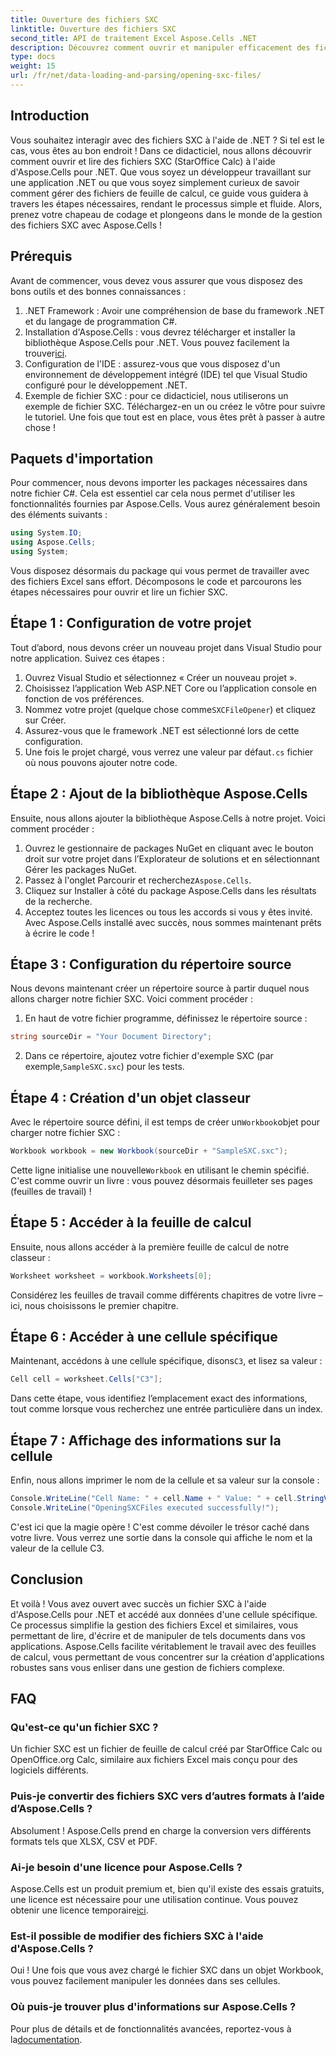```yaml
---
title: Ouverture des fichiers SXC
linktitle: Ouverture des fichiers SXC
second_title: API de traitement Excel Aspose.Cells .NET
description: Découvrez comment ouvrir et manipuler efficacement des fichiers SXC dans .NET à l'aide d'Aspose.Cells. Un didacticiel étape par étape avec des exemples de code.
type: docs
weight: 15
url: /fr/net/data-loading-and-parsing/opening-sxc-files/
---
```

## Introduction
Vous souhaitez interagir avec des fichiers SXC à l'aide de .NET ? Si tel est le cas, vous êtes au bon endroit ! Dans ce didacticiel, nous allons découvrir comment ouvrir et lire des fichiers SXC (StarOffice Calc) à l'aide d'Aspose.Cells pour .NET. Que vous soyez un développeur travaillant sur une application .NET ou que vous soyez simplement curieux de savoir comment gérer des fichiers de feuille de calcul, ce guide vous guidera à travers les étapes nécessaires, rendant le processus simple et fluide. 
Alors, prenez votre chapeau de codage et plongeons dans le monde de la gestion des fichiers SXC avec Aspose.Cells !
## Prérequis
Avant de commencer, vous devez vous assurer que vous disposez des bons outils et des bonnes connaissances :
1. .NET Framework : Avoir une compréhension de base du framework .NET et du langage de programmation C#.
2.  Installation d'Aspose.Cells : vous devrez télécharger et installer la bibliothèque Aspose.Cells pour .NET. Vous pouvez facilement la trouver[ici](https://releases.aspose.com/cells/net/).
3. Configuration de l'IDE : assurez-vous que vous disposez d'un environnement de développement intégré (IDE) tel que Visual Studio configuré pour le développement .NET.
4. Exemple de fichier SXC : pour ce didacticiel, nous utiliserons un exemple de fichier SXC. Téléchargez-en un ou créez le vôtre pour suivre le tutoriel.
Une fois que tout est en place, vous êtes prêt à passer à autre chose !
## Paquets d'importation
Pour commencer, nous devons importer les packages nécessaires dans notre fichier C#. Cela est essentiel car cela nous permet d'utiliser les fonctionnalités fournies par Aspose.Cells. Vous aurez généralement besoin des éléments suivants :
```csharp
using System.IO;
using Aspose.Cells;
using System;
```
Vous disposez désormais du package qui vous permet de travailler avec des fichiers Excel sans effort. Décomposons le code et parcourons les étapes nécessaires pour ouvrir et lire un fichier SXC.

## Étape 1 : Configuration de votre projet
Tout d’abord, nous devons créer un nouveau projet dans Visual Studio pour notre application. Suivez ces étapes :
1. Ouvrez Visual Studio et sélectionnez « Créer un nouveau projet ».
2. Choisissez l’application Web ASP.NET Core ou l’application console en fonction de vos préférences.
3.  Nommez votre projet (quelque chose comme`SXCFileOpener`) et cliquez sur Créer.
4. Assurez-vous que le framework .NET est sélectionné lors de cette configuration.
5. Une fois le projet chargé, vous verrez une valeur par défaut`.cs` fichier où nous pouvons ajouter notre code.
## Étape 2 : Ajout de la bibliothèque Aspose.Cells
Ensuite, nous allons ajouter la bibliothèque Aspose.Cells à notre projet. Voici comment procéder :
1. Ouvrez le gestionnaire de packages NuGet en cliquant avec le bouton droit sur votre projet dans l’Explorateur de solutions et en sélectionnant Gérer les packages NuGet.
2.  Passez à l'onglet Parcourir et recherchez`Aspose.Cells`.
3. Cliquez sur Installer à côté du package Aspose.Cells dans les résultats de la recherche.
4. Acceptez toutes les licences ou tous les accords si vous y êtes invité.
Avec Aspose.Cells installé avec succès, nous sommes maintenant prêts à écrire le code !
## Étape 3 : Configuration du répertoire source
Nous devons maintenant créer un répertoire source à partir duquel nous allons charger notre fichier SXC. Voici comment procéder :
1. En haut de votre fichier programme, définissez le répertoire source :
```csharp
string sourceDir = "Your Document Directory";
```
2.  Dans ce répertoire, ajoutez votre fichier d'exemple SXC (par exemple,`SampleSXC.sxc`) pour les tests.
## Étape 4 : Création d'un objet classeur
 Avec le répertoire source défini, il est temps de créer un`Workbook`objet pour charger notre fichier SXC :
```csharp
Workbook workbook = new Workbook(sourceDir + "SampleSXC.sxc");
```
 Cette ligne initialise une nouvelle`Workbook` en utilisant le chemin spécifié. C'est comme ouvrir un livre : vous pouvez désormais feuilleter ses pages (feuilles de travail) !
## Étape 5 : Accéder à la feuille de calcul
Ensuite, nous allons accéder à la première feuille de calcul de notre classeur :
```csharp
Worksheet worksheet = workbook.Worksheets[0];
```
Considérez les feuilles de travail comme différents chapitres de votre livre – ici, nous choisissons le premier chapitre.
## Étape 6 : Accéder à une cellule spécifique
 Maintenant, accédons à une cellule spécifique, disons`C3`, et lisez sa valeur :
```csharp
Cell cell = worksheet.Cells["C3"];
```
Dans cette étape, vous identifiez l’emplacement exact des informations, tout comme lorsque vous recherchez une entrée particulière dans un index. 
## Étape 7 : Affichage des informations sur la cellule
Enfin, nous allons imprimer le nom de la cellule et sa valeur sur la console :
```csharp
Console.WriteLine("Cell Name: " + cell.Name + " Value: " + cell.StringValue);
Console.WriteLine("OpeningSXCFiles executed successfully!");
```
C'est ici que la magie opère ! C'est comme dévoiler le trésor caché dans votre livre. Vous verrez une sortie dans la console qui affiche le nom et la valeur de la cellule C3.

## Conclusion
Et voilà ! Vous avez ouvert avec succès un fichier SXC à l'aide d'Aspose.Cells pour .NET et accédé aux données d'une cellule spécifique. Ce processus simplifie la gestion des fichiers Excel et similaires, vous permettant de lire, d'écrire et de manipuler de tels documents dans vos applications. 
Aspose.Cells facilite véritablement le travail avec des feuilles de calcul, vous permettant de vous concentrer sur la création d'applications robustes sans vous enliser dans une gestion de fichiers complexe.
## FAQ
### Qu'est-ce qu'un fichier SXC ?
Un fichier SXC est un fichier de feuille de calcul créé par StarOffice Calc ou OpenOffice.org Calc, similaire aux fichiers Excel mais conçu pour des logiciels différents.
### Puis-je convertir des fichiers SXC vers d’autres formats à l’aide d’Aspose.Cells ?
Absolument ! Aspose.Cells prend en charge la conversion vers différents formats tels que XLSX, CSV et PDF.
### Ai-je besoin d'une licence pour Aspose.Cells ?
 Aspose.Cells est un produit premium et, bien qu'il existe des essais gratuits, une licence est nécessaire pour une utilisation continue. Vous pouvez obtenir une licence temporaire[ici](https://purchase.aspose.com/temporary-license/).
### Est-il possible de modifier des fichiers SXC à l'aide d'Aspose.Cells ?
Oui ! Une fois que vous avez chargé le fichier SXC dans un objet Workbook, vous pouvez facilement manipuler les données dans ses cellules.
### Où puis-je trouver plus d'informations sur Aspose.Cells ?
 Pour plus de détails et de fonctionnalités avancées, reportez-vous à la[documentation](https://reference.aspose.com/cells/net/).